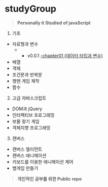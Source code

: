 # studyGroup
>__Personally it Studied of javaScript__

1. 기초
* 자료형과 변수
   - - v0.0.1 [-chapter01 (데이터 타입과 변수)](https://github.com/Chrissspark/funnyJavaScript/wiki/%EB%8D%B0%EC%9D%B4%ED%84%B0-%ED%83%80%EC%9E%85%EA%B3%BC-%EB%B3%80%EC%88%98)
* 배열
* 객체
* 조건문과 반복문
* 행맨 게임 제작
* 함수

2. 고급 자바스크립트
* DOM과 jQuery
* 인터랙티브 프로그래밍
* 보물 찾기 게임
* 객체지향 프로그래밍

3. 캔버스
* 캔버스 엘리먼트
* 캔버스 애니메이션
* 키보드를 이용한 애니메이션 제어
* 뱀게임 만들기


>__개인적인 공부를 위한 Public repo__
